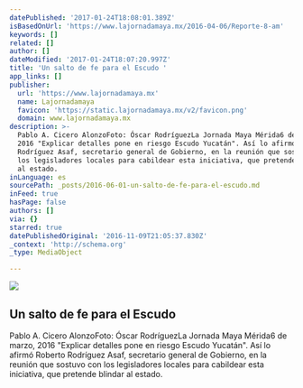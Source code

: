 ```yaml
---
datePublished: '2017-01-24T18:08:01.389Z'
isBasedOnUrl: 'https://www.lajornadamaya.mx/2016-04-06/Reporte-8-am'
keywords: []
related: []
author: []
dateModified: '2017-01-24T18:07:20.997Z'
title: 'Un salto de fe para el Escudo '
app_links: []
publisher:
  url: 'https://www.lajornadamaya.mx'
  name: Lajornadamaya
  favicon: 'https://static.lajornadamaya.mx/v2/favicon.png'
  domain: www.lajornadamaya.mx
description: >-
  Pablo A. Cicero AlonzoFoto: Óscar RodríguezLa Jornada Maya Mérida6 de marzo,
  2016 "Explicar detalles pone en riesgo Escudo Yucatán". Así lo afirmó Roberto
  Rodríguez Asaf, secretario general de Gobierno, en la reunión que sostuvo con
  los legisladores locales para cabildear esta iniciativa, que pretende blindar
  al estado.
inLanguage: es
sourcePath: _posts/2016-06-01-un-salto-de-fe-para-el-escudo.md
inFeed: true
hasPage: false
authors: []
via: {}
starred: true
datePublishedOriginal: '2016-11-09T21:05:37.830Z'
_context: 'http://schema.org'
_type: MediaObject

---
```

<article style=""><img src="https://s3-us-west-2.amazonaws.com/the-grid-img/p/6529870661c16cace6fc990d4763eeb4ef9f29e9.jpg" /><h1>Un salto de fe para el Escudo </h1><p>Pablo A. Cicero AlonzoFoto: Óscar RodríguezLa Jornada Maya Mérida6 de marzo, 2016 "Explicar detalles pone en riesgo Escudo Yucatán". Así lo afirmó Roberto Rodríguez Asaf, secretario general de Gobierno, en la reunión que sostuvo con los legisladores locales para cabildear esta iniciativa, que pretende blindar al estado.</p></article>